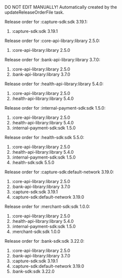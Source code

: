 DO NOT EDIT MANUALLY!
Automatically created by the updateReleaseOrderFile task.

Release order for :capture-sdk:sdk 3.19.1:
 1. :capture-sdk:sdk 3.19.1

Release order for :core-api-library:library 2.5.0:
 1. :core-api-library:library 2.5.0

Release order for :bank-api-library:library 3.7.0:
 1. :core-api-library:library 2.5.0
 2. :bank-api-library:library 3.7.0

Release order for :health-api-library:library 5.4.0:
 1. :core-api-library:library 2.5.0
 2. :health-api-library:library 5.4.0

Release order for :internal-payment-sdk:sdk 1.5.0:
 1. :core-api-library:library 2.5.0
 2. :health-api-library:library 5.4.0
 3. :internal-payment-sdk:sdk 1.5.0

Release order for :health-sdk:sdk 5.5.0:
 1. :core-api-library:library 2.5.0
 2. :health-api-library:library 5.4.0
 3. :internal-payment-sdk:sdk 1.5.0
 4. :health-sdk:sdk 5.5.0

Release order for :capture-sdk:default-network 3.19.0:
 1. :core-api-library:library 2.5.0
 2. :bank-api-library:library 3.7.0
 3. :capture-sdk:sdk 3.19.1
 4. :capture-sdk:default-network 3.19.0

Release order for :merchant-sdk:sdk 1.0.0:
 1. :core-api-library:library 2.5.0
 2. :health-api-library:library 5.4.0
 3. :internal-payment-sdk:sdk 1.5.0
 4. :merchant-sdk:sdk 1.0.0

Release order for :bank-sdk:sdk 3.22.0:
 1. :core-api-library:library 2.5.0
 2. :bank-api-library:library 3.7.0
 3. :capture-sdk:sdk 3.19.1
 4. :capture-sdk:default-network 3.19.0
 5. :bank-sdk:sdk 3.22.0

